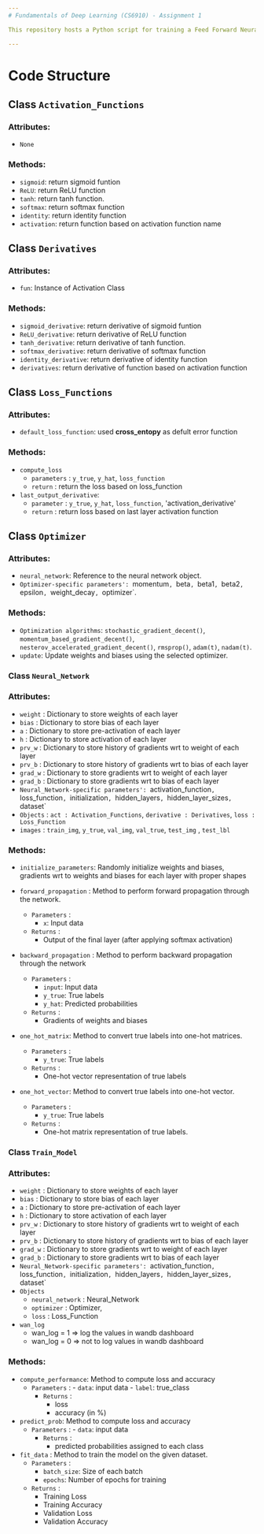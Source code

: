```yaml
---
# Fundamentals of Deep Learning (CS6910) - Assignment 1

This repository hosts a Python script for training a Feed Forward Neural Network implemented from scratch using NumPy. The neural network is highly adaptable, designed to support diverse configurations and easily adjustable for classification tasks, including datasets like MNIST or Fashion MNIST. It offers flexibility for incorporating activation functions, loss functions, and other parameters, facilitating straightforward modifications to suit specific requirements.

---
```


# Code Structure

## Class `Activation_Functions`

### Attributes:

- `None`

### Methods:

- `sigmoid`: return sigmoid funtion
- `ReLU`: return ReLU function
- `tanh`: return tanh function.
- `softmax`: return softmax function
- `identity`: return identity function
- `activation`: return function based on activation function name
  
## Class `Derivatives`

### Attributes:

- `fun`: Instance of Activation Class

### Methods:

- `sigmoid_derivative`: return derivative of sigmoid funtion
- `ReLU_derivative`: return derivative of ReLU function
- `tanh_derivative`: return derivative of tanh function.
- `softmax_derivative`: return derivative of softmax function
- `identity_derivative`: return derivative of identity function
- `derivatives`: return derivative of function based on activation function

## Class `Loss_Functions`

### Attributes:

- `default_loss_function`: used **cross_entopy** as defult error function

### Methods:

- `compute_loss`
    - `parameters` : `y_true`, `y_hat`, `loss_function`
    - `return` : return the loss based on loss_function
- `last_output_derivative`:
    - `parameter` : `y_true`, `y_hat`, `loss_function`, 'activation_derivative'
    - `return` : return loss based on last layer activation function


## Class `Optimizer`

### Attributes:

- `neural_network`: Reference to the neural network object.
- `Optimizer-specific parameters': `momentum`, `beta`, `beta1`, `beta2`, `epsilon`, `weight_decay`, `optimizer`.

### Methods:

- `Optimization algorithms`: `stochastic_gradient_decent()`, `momentum_based_gradient_decent()`, `nesterov_accelerated_gradient_decent()`, `rmsprop()`, `adam(t)`, `nadam(t)`.
- `update`: Update weights and biases using the selected optimizer.

### Class `Neural_Network`

### Attributes:

- `weight` : Dictionary to store weights of each layer
- `bias` :  Dictionary to store bias of each layer
- `a` :  Dictionary to store pre-activation of each layer
- `h` :  Dictionary to store activation of each layer
- `prv_w` :  Dictionary to store history of gradients wrt to weight of each layer
- `prv_b` :  Dictionary to store history of gradients wrt to bias of  each layer
- `grad_w` :  Dictionary to store gradients wrt to weight of each layer
- `grad_b` :  Dictionary to store gradients wrt to bias of each layer
- `Neural_Network-specific parameters': `activation_function`, `loss_function`, `initialization`, `hidden_layers`, `hidden_layer_sizes`, `dataset`
- `Objects` : `act : Activation_Functions`, `derivative : Derivatives`, `loss : Loss_Function`
- `images` : `train_img`, `y_true`, `val_img`, `val_true`, `test_img` , `test_lbl`

### Methods:

- `initialize_parameters`: Randomly initialize weights and biases, gradients wrt to weights and biases for each layer with proper shapes
- `forward_propagation` : Method to perform forward propagation through the network.
    - `Parameters` :
        - `x`: Input data
    - `Returns` :
        - Output of the final layer (after applying softmax activation)
- `backward_propagation` : Method to perform backward propagation through the network
    - `Parameters` :
        - `input`: Input data
        - `y_true`: True labels
        - `y_hat`: Predicted probabilities
    - `Returns` :
        - Gradients of weights and biases

- `one_hot_matrix`: Method to convert true labels into one-hot matrices.
    - `Parameters` :
        - `y_true`: True labels
    - `Returns` :
        - One-hot vector representation of true labels
- `one_hot_vector`: Method to convert true labels into one-hot vector.
    - `Parameters` :
        - `y_true`: True labels
    - `Returns` :
        - One-hot matrix representation of true labels.

### Class `Train_Model`

### Attributes:

- `weight` : Dictionary to store weights of each layer
- `bias` :  Dictionary to store bias of each layer
- `a` :  Dictionary to store pre-activation of each layer
- `h` :  Dictionary to store activation of each layer
- `prv_w` :  Dictionary to store history of gradients wrt to weight of each layer
- `prv_b` :  Dictionary to store history of gradients wrt to bias of  each layer
- `grad_w` :  Dictionary to store gradients wrt to weight of each layer
- `grad_b` :  Dictionary to store gradients wrt to bias of each layer
- `Neural_Network-specific parameters': `activation_function`, `loss_function`, `initialization`, `hidden_layers`, `hidden_layer_sizes`, `dataset`
- `Objects`
  - `neural_network` : Neural_Network
  - `optimizer` : Optimizer,
  -  `loss` : Loss_Function
- `wan_log`
  - wan_log = 1 => log the values in wandb dashboard
  - wan_log = 0 => not to log values in wandb dashboard
    
### Methods:

- `compute_performance`: Method to compute loss and accuracy
  - `Parameters` :
        - `data`: input data
        - `label`: true_class
    - `Returns` :
        - loss
        - accuracy (in %)
- `predict_prob`: Method to compute loss and accuracy
  - `Parameters` :
        - `data`: input data
    - `Returns` :
        - predicted probabilities assigned to each class
- `fit_data` : Method to train the model on the given dataset.
    - `Parameters` :
        - `batch_size`: Size of each batch
        - `epochs`: Number of epochs for training
    - `Returns` :
        - Training Loss
        - Training Accuracy
        - Validation Loss
        - Validation Accuracy

  
